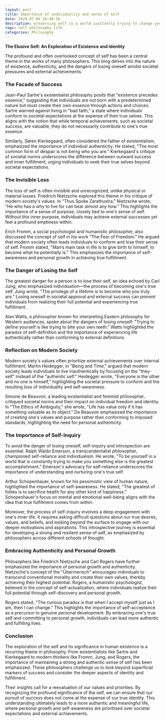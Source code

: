 ```yaml
---
layout: post
title: Importance of individuality and sense of self
date: 2024-07-04 16:40:16
description: preserving self in a world constantly trying to change you
tags: self philosophy life
categories: Philosophy
---
```


**The Elusive Self: An Exploration of Existence and Identity**

The profound and often overlooked concept of self has been a central theme in the works of many philosophers. This blog delves into the nature of existence, authenticity, and the dangers of losing oneself amidst societal pressures and external achievements. 

### The Facade of Success

Jean-Paul Sartre's existentialist philosophy posits that "existence precedes essence," suggesting that individuals are not born with a predetermined nature but must create their own essence through actions and choices. Sartre warned against living in "bad faith," a state where individuals conform to societal expectations at the expense of their true selves. This aligns with the notion that while temporal achievements, such as societal success, are valuable, they do not necessarily contribute to one's true essence.

Similarly, Søren Kierkegaard, often considered the father of existentialism, emphasized the importance of individual authenticity. He stated, "The most common form of despair is not being who you are." Kierkegaard's critique of societal norms underscores the difference between outward success and inner fulfillment, urging individuals to seek their true selves beyond societal expectations.

### The Invisible Loss

The loss of self is often invisible and unrecognized, unlike physical or material losses. Friedrich Nietzsche explored this theme in his critique of modern society's values. In "Thus Spoke Zarathustra," Nietzsche wrote, "He who has a why to live for can bear almost any how." This highlights the importance of a sense of purpose, closely tied to one's sense of self. Without this inner purpose, individuals may achieve external successes yet feel a profound emptiness within.

Erich Fromm, a social psychologist and humanistic philosopher, also discussed the concept of self in his work "The Fear of Freedom." He argued that modern society often leads individuals to conform and lose their sense of self. Fromm stated, "Man’s main task in life is to give birth to himself, to become what he potentially is." This emphasizes the importance of self-awareness and personal growth in achieving true fulfillment.

### The Danger of Losing the Self

The greatest danger for a person is to lose their self, an idea echoed by Carl Jung, who emphasized individuation—the process of becoming one's true self. Jung wrote, "The privilege of a lifetime is to become who you truly are." Losing oneself in societal approval and external success can prevent individuals from realizing their full potential and experiencing true fulfillment.

Alan Watts, a philosopher known for interpreting Eastern philosophy for Western audiences, spoke about the dangers of losing oneself: "Trying to define yourself is like trying to bite your own teeth." Watts highlighted the paradox of self-definition and the importance of experiencing life authentically rather than conforming to external definitions.

### Reflection on Modern Society

Modern society's values often prioritize external achievements over internal fulfillment. Martin Heidegger, in "Being and Time," argued that modern society leads individuals to live inauthentically by focusing on the "they-self" instead of the "authentic self." Heidegger wrote, "Everyone is the other and no one is himself," highlighting the societal pressure to conform and the resulting loss of individuality and self-awareness.

Simone de Beauvoir, a leading existentialist and feminist philosopher, critiqued societal norms and their impact on individual freedom and identity. In "The Ethics of Ambiguity," she wrote, "Life has value only if it has something valuable as its object." De Beauvoir emphasized the importance of creating one's values and purpose rather than conforming to imposed standards, highlighting the need for personal authenticity.

### The Importance of Self-Inquiry

To avoid the danger of losing oneself, self-inquiry and introspection are essential. Ralph Waldo Emerson, a transcendentalist philosopher, championed self-reliance and individualism. He wrote, "To be yourself in a world that is constantly trying to make you something else is the greatest accomplishment." Emerson's advocacy for self-reliance underscores the importance of understanding and nurturing one's true self.

Arthur Schopenhauer, known for his pessimistic view of human nature, highlighted the importance of self-awareness. He stated, "The greatest of follies is to sacrifice health for any other kind of happiness." Schopenhauer's focus on mental and emotional well-being aligns with the idea that true fulfillment comes from within.

Moreover, the process of self-inquiry involves a deep engagement with one's inner life. It requires asking difficult questions about our true desires, values, and beliefs, and looking beyond the surface to engage with our deeper motivations and aspirations. This introspective journey is essential for developing a strong and resilient sense of self, as emphasized by philosophers across different schools of thought.

### Embracing Authenticity and Personal Growth

Philosophers like Friedrich Nietzsche and Carl Rogers have further emphasized the importance of personal growth and authenticity. Nietzsche's concept of the "Übermensch" encourages individuals to transcend conventional morality and create their own values, thereby achieving their highest potential. Rogers, a humanistic psychologist, believed in the concept of self-actualization, where individuals realize their full potential through self-discovery and personal growth.

Rogers stated, "The curious paradox is that when I accept myself just as I am, then I can change." This highlights the importance of self-acceptance as a precursor to genuine personal development. By embracing one's true self and committing to personal growth, individuals can lead more authentic and fulfilling lives.

### Conclusion

The exploration of the self and its significance in human existence is a recurring theme in philosophy. From existentialists like Sartre and Kierkegaard to modern thinkers like Fromm, Jung, and Rogers, the importance of maintaining a strong and authentic sense of self has been emphasized. These philosophers challenge us to look beyond superficial markers of success and consider the deeper aspects of identity and fulfillment.

Their insights call for a reevaluation of our values and priorities. By recognizing the profound significance of the self, we can ensure that our pursuit of success does not come at the expense of our true identity. This understanding ultimately leads to a more authentic and meaningful life, where personal growth and self-awareness are prioritised over societal expectations and external achievements.
